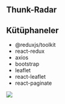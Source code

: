 ## Thunk-Radar

## Kütüphaneler
- @reduxjs/toolkit
- react-redux
- axios
- bootstrap
- leaflet
- react-leaflet
- react-paginate

<img src="Radar.gif" />
